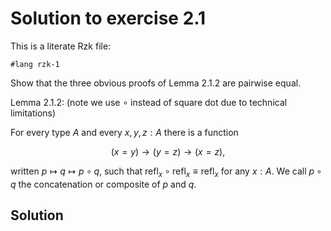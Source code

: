 # Solution to exercise 2.1

This is a literate Rzk file:

```rzk
#lang rzk-1
```
Show that the three obvious proofs of Lemma 2.1.2 are pairwise equal.

Lemma 2.1.2: (note we use $\circ$ instead of square dot due to technical limitations)

For every type $A$ and every $x, y, z : A$ there is a function

$$
(x = y) \rightarrow (y = z) \rightarrow (x = z),
$$

written
$p \mapsto q \mapsto p \circ q$, such that $\text{refl}_x \circ \text{refl}_x \equiv \text{refl}_x$ for any $x : A$. We call $p \circ q$ the concatenation or
composite of $p$ and $q$.

## Solution
